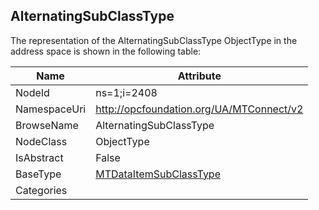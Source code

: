 <!-- objecttype -->
## AlternatingSubClassType
  
<!-- end of text -->
The representation of the AlternatingSubClassType ObjectType in the address space is shown in the following table:  

|Name|Attribute|
|---|---|
|NodeId|ns=1;i=2408|
|NamespaceUri|http://opcfoundation.org/UA/MTConnect/v2|
|BrowseName|AlternatingSubClassType|
|NodeClass|ObjectType|
|IsAbstract|False|
|BaseType|[MTDataItemSubClassType](../../ObjectTypes/MTDataItemSubClassType/readme.md)|
|Categories||

